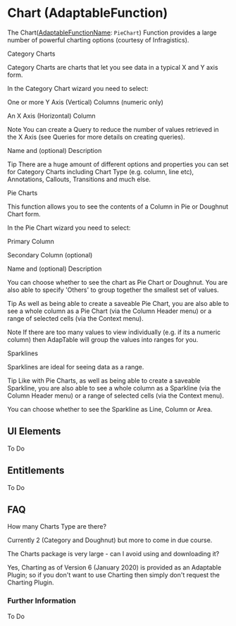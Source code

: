# Chart (AdaptableFunction)

The Chart([AdaptableFunctionName](https://api.adaptabletools.com/modules/_src_predefinedconfig_common_types_.html#adaptablefunctionname): `PieChart`) Function provides a large number of powerful charting options (courtesy of Infragistics).

Category Charts

Category Charts are charts that let you see data in a typical X and Y axis form.

In the Category Chart wizard you need to select:

One or more Y Axis (Vertical) Columns (numeric only)

An X Axis (Horizontal) Column

Note
You can create a Query to reduce the number of values retrieved in the X Axis (see Queries for more details on creating queries).

Name and (optional) Description

Tip
There are a huge amount of different options and properties you can set for Category Charts including Chart Type (e.g. column, line etc), Annotations, Callouts, Transitions and much else.

Pie Charts

This function allows you to see the contents of a Column in Pie or Doughnut Chart form.

In the Pie Chart wizard you need to select:

Primary Column

Secondary Column (optional)

Name and (optional) Description

You can choose whether to see the chart as Pie Chart or Doughnut. You are also able to specify 'Others' to group together the smallest set of values.

Tip
As well as being able to create a saveable Pie Chart, you are also able to see a whole column as a Pie Chart (via the Column Header menu) or a range of selected cells (via the Context menu).

Note
If there are too many values to view individually (e.g. if its a numeric column) then AdapTable will group the values into ranges for you.

Sparklines

Sparklines are ideal for seeing data as a range.

Tip
Like with Pie Charts, as well as being able to create a saveable Sparkline, you are also able to see a whole column as a Sparkline (via the Column Header menu) or a range of selected cells (via the Context menu).

You can choose whether to see the Sparkline as Line, Column or Area.



## UI Elements

To Do

## Entitlements

To Do

## FAQ


How many Charts Type are there?

Currently 2 (Category and Doughnut) but more to come in due course.

The Charts package is very large - can I avoid using and downloading it?

Yes, Charting as of Version 6 (January 2020) is provided as an Adaptable Plugin; so if you don't want to use Charting then simply don't request the Charting Plugin.

### Further Information

To Do

